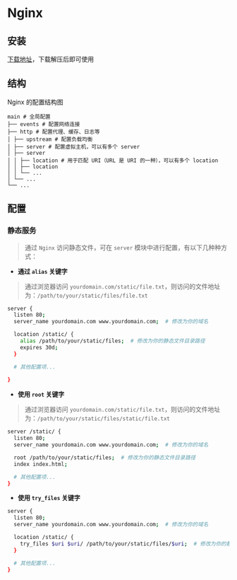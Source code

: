 # Nginx

## 安装

[下载地址](http://nginx.org/en/download.html)，下载解压后即可使用

## 结构  
  
Nginx 的配置结构图  
  
```  
main # 全局配置  
├── events # 配置网络连接  
├── http # 配置代理、缓存、日志等  
│ ├── upstream # 配置负载均衡  
│ ├── server # 配置虚拟主机，可以有多个 server
│ ├── server  
│ │ ├── location # 用于匹配 URI（URL 是 URI 的一种），可以有多个 location
│ │ ├── location  
│ │ └── ...  
│ └── ...  
└── ...  
```

## 配置

### 静态服务

> 通过 `Nginx` 访问静态文件，可在 `server` 模块中进行配置，有以下几种种方式：

- **通过 `alias` 关键字**

> 通过浏览器访问 `yourdomain.com/static/file.txt`，则访问的文件地址为：`/path/to/your/static/files/file.txt`

```bash
server {
  listen 80;
  server_name yourdomain.com www.yourdomain.com;  # 修改为你的域名

  location /static/ {
    alias /path/to/your/static/files;  # 修改为你的静态文件目录路径
    expires 30d;
  }

  # 其他配置项...
  
}
```

- **使用 `root` 关键字**

> 通过浏览器访问 `yourdomain.com/static/file.txt`，则访问的文件地址为：`/path/to/your/static/files/static/file.txt`

```bash
server /static/ {
  listen 80;
  server_name yourdomain.com www.yourdomain.com;  # 修改为你的域名

  root /path/to/your/static/files;  # 修改为你的静态文件目录路径
  index index.html;

  # 其他配置项...
}

```

- **使用 `try_files` 关键字**

```bash
server {
  listen 80;
  server_name yourdomain.com www.yourdomain.com;  # 修改为你的域名

  location /static/ {
    try_files $uri $uri/ /path/to/your/static/files/$uri;  # 修改为你的静态文件目录路径
  }

  # 其他配置项...
}
```
